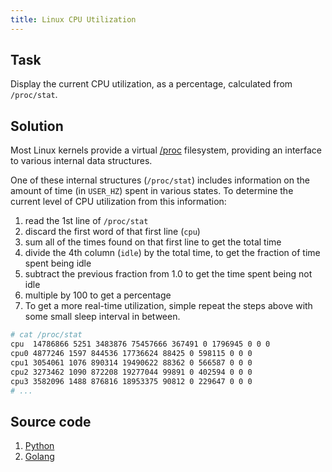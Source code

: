 ```yaml
---
title: Linux CPU Utilization
---
```


## Task

Display the current CPU utilization, as a percentage, calculated from `/proc/stat`.

## Solution

Most Linux kernels provide a virtual [/proc](https://www.kernel.org/doc/Documentation/filesystems/proc.txt) filesystem, providing an interface to various internal data structures.

One of these internal structures (`/proc/stat`) includes information on the amount of time (in `USER_HZ`) spent in various states. To determine the current level of CPU utilization from this information:
1. read the 1st line of `/proc/stat`
2. discard the first word of that first line (`cpu`)
3. sum all of the times found on that first line to get the total time
4. divide the 4th column (`idle`) by the total time, to get the fraction of time spent being idle
5. subtract the previous fraction from 1.0 to get the time spent being not idle
6. multiple by 100 to get a percentage
7. To get a more real-time utilization, simple repeat the steps above with some small sleep interval in between.

```bash
# cat /proc/stat
cpu  14786866 5251 3483876 75457666 367491 0 1796945 0 0 0
cpu0 4877246 1597 844536 17736624 88425 0 598115 0 0 0
cpu1 3054061 1076 890314 19490622 88362 0 566587 0 0 0
cpu2 3273462 1090 872208 19277044 99891 0 402594 0 0 0
cpu3 3582096 1488 876816 18953375 90812 0 229647 0 0 0
# ...
```

## Source code

1. [Python](https://github.com/ntk148v/testing/tree/master/python/cpu_util.py)
2. [Golang](https://github.com/ntk148v/testing/tree/master/golang/cpu-util/main.go)
